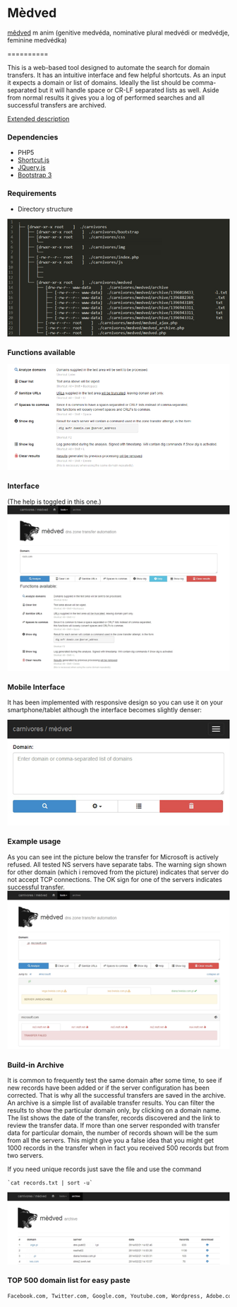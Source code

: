 # Mèdved

 [mêdved](http://en.wiktionary.org/wiki/medved) m anim (genitive medvéda, nominative plural medvédi or medvédje, feminine medvédka) 

==========


This is a web-based tool designed to automate the search for domain transfers. It has an intuitive interface and few helpful shortcuts. As an input it expects a domain or list of domains. Ideally the list should be comma-separated but it will handle space or CR-LF separated lists as well. Aside from normal results it gives you a log of performed searches and all successful transfers are archived.

[Extended description](http://wondershell.wordpress.com/2014/04/09/medved-web-based-dns-zone-transfer-automation/)

### Dependencies
* PHP5
* [Shortcut.js](http://www.mattytemple.com/projects/shortcut-js/)
* [JQuery.js](http://jquery.com/)
* [Bootstrap 3](http://getbootstrap.com/)

### Requirements
* Directory structure

![Directory structure](https://raw.githubusercontent.com/mnmnc/img/master/medved_tree.jpg)

### Functions available
![Functions available](https://raw.githubusercontent.com/mnmnc/img/master/Help.PNG)

### Interface
(The help is toggled in this one.)
![Interface](https://raw.githubusercontent.com/mnmnc/img/master/medved1.jpg)


### Mobile Interface

It has been implemented with responsive design so you can use it on your smartphone/tablet although the interface becomes slightly denser:

![Mobile Interface](https://raw.githubusercontent.com/mnmnc/img/master/medved2.jpg)

### Example usage
As you can see int the picture below the transfer for Microsoft is actively refused. All tested NS servers have separate tabs. The warning sign shown for other domain (which i removed from the picture) indicates that server do not accept TCP connections. The OK sign for one of the servers indicates successful transfer.
![Example usage](https://raw.githubusercontent.com/mnmnc/img/master/medved3.jpg)


### Build-in Archive
It is common to frequently test the same domain after some time, to see if new records have been added or if the server configuration has been corrected. That is why all the successful transfers are saved in the archive. An archive is a simple list of available transfer results.
You can filter the results to show the particular domain only, by clicking on a domain name. The list shows the date of the transfer, records discovered and the link to review the transfer data. If more than one server responded with transfer data for particular domain, the number of records shown will be the sum from all the servers.
This might give you a false idea that you might get 1000 records in the transfer when in fact you received 500 records but from two servers.

If you need unique records just save the file and use the command

    `cat records.txt | sort -u`

![Archive](https://raw.githubusercontent.com/mnmnc/img/master/medved4.jpg)

### TOP 500 domain list for easy paste
```python
Facebook.com, Twitter.com, Google.com, Youtube.com, Wordpress, Adobe.com, Blogspot.com, Wikipedia, Linkedin.com, Wordpress.com, Yahoo.com, Amazon.com, Flickr.com, Pinterest.com, Tumblr.com, W3, Apple.com, Myspace.com, Vimeo.com, Microsoft.com, Youtu.be, Qq.com, Digg.com, Baidu.com, Stumbleupon.com, Addthis.com, Statcounter.com, Feedburner.com, Miibeian.gov.cn, Delicious.com, Nytimes.com, Reddit.com, Weebly.com, Bbc.co.uk, Blogger.com, Msn.com, Macromedia.com, Goo.gl, Instagram.com, Gov.uk, Icio.us, Yandex.ru, Cnn.com, Webs.com, Google.de, T.co, Livejournal.com, Imdb.com, Mail.ru, Jimdo.com, Sourceforge.net, Go.com, Tinyurl.com, Vk.com, Google.co.jp, Fc2.com, Free.fr, Joomla, Creativecommons, Typepad.com, Networkadvertising, Technorati.com, Sina.com, Hugedomains.com, About.com, Theguardian.com, Yahoo.co.jp, Nih.gov, Huffingtonpost.com, Google.co.uk, Mozilla, 51.la, Aol.com, Ebay.com, Ameblo.jp, Wsj.com, Europa.eu, Taobao.com, Bing.com, Rambler.ru, Guardian.co.uk, Tripod.com, Godaddy.com, Issuu.com, Gnu, Geocities.com, Slideshare.net, Wix.com, Mapquest.com, Washingtonpost.com, Homestead.com, Reuters.com, 163.com, Photobucket.com, Forbes.com, Clickbank.net, Weibo.com, Etsy.com, Amazon.co.uk, Dailymotion.com, Soundcloud.com, Usatoday.com, Yelp.com, Cnet.com, Posterous.com, Telegraph.co.uk, Archive.org, Google.fr, Constantcontact.com, Phoca.cz, Phpbb.com, Latimes.com, E-recht24.de, Rakuten.co.jp, Amazon.de, Opera.com, Miitbeian.gov.cn, Php.net, Scribd.com, Bbb.org, Parallels.com, Ning.com, Dailymail.co.uk, Cdc.gov, Sohu.com, Wikimedia.org, Deviantart.com, Mit.edu, Sakura.ne.jp, Altervista.org, Addtoany.com, Time.com, Google.it, Stanford.edu, Live.com, Alibaba.com, Squidoo.com, Harvard.edu, Gravatar.com, Histats.com, Nasa.gov, Npr.org, Ca.gov, Eventbrite.com, Wired.com, Amazon.co.jp, Nbcnews.com, Blog.com, Amazonaws.com, Bloomberg.com, Narod.ru, Blinklist.com, Imageshack.us, Kickstarter.com, Hatena.ne.jp, Nifty.com, Angelfire.com, Google.es, Ocn.ne.jp, Over-blog.com, Dedecms.com, Google.ca, A8.net, Weather.com, Pbs.org, Ibm.com, Cpanel.net, Prweb.com, Bandcamp.com, Barnesandnoble.com, Mozilla.com, Noaa.gov, Goo.ne.jp, Comsenz.com, Xrea.com, Cbsnews.com, Foxnews.com, Discuz.net, Eepurl.com, Businessweek.com, Berkeley.edu, Newsvine.com, Bluehost.com, Geocities.jp, Loc.gov, Yolasite.com, Apache.org, Mashable.com, Usda.gov, Nationalgeographic.com, Whitehouse.gov, Tripadvisor.com, Ted.com, Sfgate.com, Biglobe.ne.jp, Epa.gov, Vkontakte.ru, Oracle.com, Seesaa.net, Examiner.com, Cornell.edu, Hp.com, Nps.gov, Disqus.com, Alexa.com, Mysql.com, House.gov, Sphinn.com, Boston.com, Techcrunch.com, Un.org, Squarespace.com, Icq.com, Freewebs.com, Ezinearticles.com, Ucoz.ru, Independent.co.uk, Mediafire.com, Xinhuanet.com, Google.nl, Reverbnation.com, Imgur.com, Irs.gov, Webnode.com, Wunderground.com, Bizjournals.com, Who.int, Soup.io, Cloudflare.com, People.com.cn, Ustream.tv, Senate.gov, Cbslocal.com, Ycombinator.com, Opensource.org, Spiegel.de, Oaic.gov.au, Nature.com, Businessinsider.com, Drupal.org, Last.fm, Privacy.gov.au, Skype.com, Wikia.com, About.me, Webmd.com, Youku.com, Gmpg.org, Fda.gov, Redcross.org, Github.com, Cbc.ca, Umich.edu, Jugem.jp, Shinystat.com, Google.com.br, Ifeng.com, Mac.com, Wiley.com, Discovery.com, Topsy.com, Paypal.com, Google.cn, Surveymonkey.com, Moonfruit.com, Dropbox.com, Exblog.jp, Google.pl, Prnewswire.com, Ft.com, Uol.com.br, Behance.net, Goodreads.com, Netvibes.com, Auda.org.au, Marketwatch.com, Ed.gov, Networksolutions.com, State.gov, Sitemeter.com, Liveinternet.ru, Ftc.gov, Census.gov, Quantcast.com, Economist.com, Nydailynews.com, Zdnet.com, Cafepress.com, Ow.ly, Meetup.com, Netscape.com, Chicagotribune.com, Theatlantic.com, Google.com.au, 1688.com, Skyrock.com, List-manage.com, Pagesperso-orange.fr, Cdbaby.com, Friendfeed.com, Ehow.com, Patch.com, Upenn.edu, Engadget.com, Diigo.com, Com.com, Slashdot.org, Washington.edu, Columbia.edu, Nhs.uk, Abc.net.au, Elegantthemes.com, Utexas.edu, Yale.edu, Marriott.com, Bigcartel.com, Ucla.edu, Usgs.gov, Jigsy.com, Hexun.com, Hubpages.com, Slate.com, Purevolume.com, Umn.edu, Bloglines.com, So-net.ne.jp, Wikispaces.com, Cargocollective.com, Howstuffworks.com, Plala.or.jp, Infoseek.co.jp, Jiathis.com, Usnews.com, Xing.com, Flavors.me, Desdev.cn, Hc360.com, Usa.gov, Edublogs.org, Lycos.com, Wisc.edu, Thetimes.co.uk, State.tx.us, Example.com, Shareasale.com, Biblegateway.com, Is.gd, Yellowbook.com, Samsung.com, Businesswire.com, G.co, Dion.ne.jp, Dagondesign.com, Theglobeandmail.com, Booking.com, Storify.com, Salon.com, Ucoz.com, Gizmodo.com, Psu.edu, Smh.com.au, Reference.com, Sun.com, Unicef.org, Devhub.com, Artisteer.com, Unesco.org, Istockphoto.com, Answers.com, Trellian.com, Cocolog-nifty.com, I2i.jp, T-online.de, Intel.com, 1und1.de, Ebay.co.uk, Sciencedaily.com, Paginegialle.it, Ask.com, Springer.com, Canalblog.com, Timesonline.co.uk, De.vu, Deliciousdays.com, Smugmug.com, Wufoo.com, Globo.com, Cmu.edu, Domainmarket.com, Odnoklassniki.ru, Twitpic.com, Ovh.net, Home.pl, Naver.com, Google.ru, Si.edu, Newyorker.com, Blogs.com, Sciencedirect.com, Hud.gov, Hhs.gov, Dmoz.org, Dot.gov, Cyberchimps.com, Google.com.hk, Jalbum.net, Craigslist.org, Zimbio.com, Chronoengine.com, Cnbc.com, Uiuc.edu, Vistaprint.com, Symantec.com, Prlog.org, 360.cn, Indiatimes.com, Mtv.com, Webeden.co.uk, Java.com, Cisco.com, Japanpost.jp, 4shared.com, Github.io, Mayoclinic.com, Studiopress.com, Admin.ch, Virginia.edu, Printfriendly.com, Mlb.com, Omniture.com, Simplemachines.org, Dell.com, Accuweather.com, Princeton.edu, Fotki.com, Comcast.net, Chron.com, Nyu.edu, Wp.com, Merriam-webster.com, Nba.com, Shop-pro.jp, Lulu.com, Furl.net, Indiegogo.com, Buzzfeed.com, Tuttocitta.it, Ox.ac.uk, Mapy.cz, Army.mil, Csmonitor.com, Bravesites.com, Tamu.edu, Rediff.com, Toplist.cz, Yellowpages.com, Va.gov, Tiny.cc, Netlog.com, Elpais.com, Oakley.com, Multiply.com, Tmall.com, Hostgator.com, Nymag.com, Fema.gov, Blogtalkradio.com, China.com.cn, Unblog.fr, Fastcompany.com, Earthlink.net, Vinaora.com, Msu.edu, Aboutads.info, Ucsd.edu, Sogou.com, Seattletimes.com, Dyndns.org, 123-reg.co.uk, Sbwire.com, Tinypic.com, Acquirethisname.com, Shutterfly.com, Walmart.com, Pen.io, Arizona.edu, Woothemes.com, Scientificamerican.com, Themeforest.net, Spotify.com, Cam.ac.uk, Unc.edu, Arstechnica.com, Hao123.com, Illinois.edu, Bloglovin.com, Nsw.gov.au, Ihg.com, 
```
